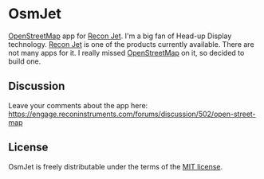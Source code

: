 # OsmJet
[OpenStreetMap](http://www.openstreetmap.org/) app for [Recon Jet](http://store.reconinstruments.com/Recon-Jet). I'm a big fan of Head-up Display technology. [Recon Jet](http://store.reconinstruments.com/Recon-Jet) is one of the products currently available. There are not many apps for it. I really missed [OpenStreetMap](http://www.openstreetmap.org/) on it, so decided to build one. 

## Discussion
Leave your comments about the app here: https://engage.reconinstruments.com/forums/discussion/502/open-street-map

## License
OsmJet is freely distributable under the terms of the [MIT license](https://github.com/pasho/OsmJet/blob/master/LICENSE).
